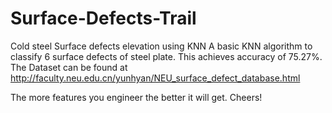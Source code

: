 # Surface-Defects-Trail
Cold steel Surface defects elevation using KNN
A basic KNN algorithm to classify 6 surface defects of steel plate. This achieves accuracy of 75.27%. The Dataset can be found at http://faculty.neu.edu.cn/yunhyan/NEU_surface_defect_database.html

The more features you engineer the better it will get. Cheers!
